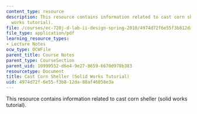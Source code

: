 ```yaml
---
content_type: resource
description: This resource contains information related to cast corn sheller (solid
  works tutorial).
file: /courses/ec-720j-d-lab-ii-design-spring-2010/4974d72f6e55f3b812da88af46058e3a_MITEC_720JS10_bldit_cncst.pdf
file_type: application/pdf
learning_resource_types:
- Lecture Notes
ocw_type: OCWFile
parent_title: Course Notes
parent_type: CourseSection
parent_uid: 10999552-d6e4-9e27-8659-6670d978b383
resourcetype: Document
title: Cast Corn Sheller (Solid Works Tutorial)
uid: 4974d72f-6e55-f3b8-12da-88af46058e3a
---
```

This resource contains information related to cast corn sheller (solid works tutorial).

